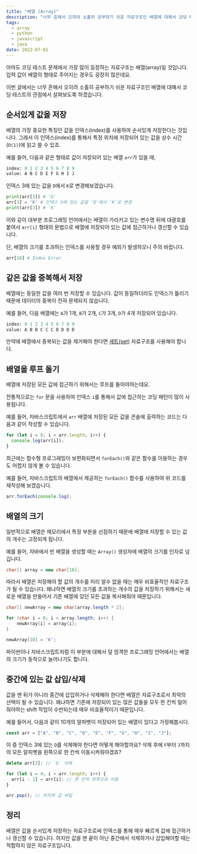 ```yaml
---
title: "배열 (Array)"
description: "너무 흔해서 오히려 소홀히 공부하기 쉬운 자료구조인 배열에 대해서 코딩 테스트의 관점에서 살펴보도록 하겠습니다"
tags:
  - array
  - python
  - javascript
  - java
date: 2022-07-01
---
```


아마도 코딩 테스트 문제에서 가장 많이 등장하는 자료구조는 배열(array)일 것입니다.
입력 값이 배열의 형태로 주어지는 경우도 굉장히 많은데요.

이번 글에서는 너무 흔해서 오히려 소홀히 공부하기 쉬운 자료구조인 배열에 대해서 코딩 테스트의 관점에서 살펴보도록 하겠습니다.

## 순서있게 값을 저장

배열의 가장 중요한 특징인 값을 인덱스(index)를 사용하여 순서있게 저장한다는 것입니다.
그래서 이 인덱스(index)를 통해서 특정 위치에 저장되어 있는 값을 상수 시간(`O(1)`)에 읽고 쓸 수 있죠.

예를 들어, 다음과 같은 형태로 값이 저장되어 있는 배열 `arr`가 있을 때,

```py
index: 0 1 2 3 4 5 6 7 8 9
value: A B C D E F G H I J
```

인덱스 3에 있는 값을 `D`에서 `K`로 변경해보겠습니다.

```py
print(arr[3]) # 'D'
arr[3] = 'K' # 인덱스 3에 있는 값을 'D'에서 'K'로 변경
print(arr[3]) # 'K'
```

이와 깉이 대부분 프로그래밍 언어에서는 배열이 가리키고 있는 변수명 뒤에 대괄호를 붙여서 `arr[i]` 형태의 문법으로 배열에 저장되어 있는 값에 접근하거나 갱신할 수 있습니다.

단, 배열의 크기를 초과하는 인덱스를 사용할 경우 예외가 발생하오니 주의 바랍니다.

```py
arr[10] # Index Error
```

## 같은 값을 중복해서 저장

배열에는 동일한 값을 여러 번 저장할 수 있습니다.
값이 동일하더라도 인덱스가 틀리기 때문에 데이터의 중복이 전혀 문제되지 않습니다.

예를 들어, 다음 배열에는 `A`가 1개, `B`가 2개, `C`가 3개, `D`가 4개 저장되어 있습니다.

```py
index: 0 1 2 3 4 5 6 7 8 9
value: A B B C C C D D D D
```

만약에 배열에서 중복되는 값을 제거해야 한다면 [세트(set)](/data-structures/set/) 자료구조를 사용해야 합니다.

## 배열을 루프 돌기

배열에 저장된 모든 값에 접근하기 위해서는 루프를 돌아야하는데요.

전통적으로는 `for` 문을 사용하여 인덱스 `i`를 통해서 값에 접근하는 코딩 패턴이 많이 사용됩니다.

예를 들어, 자바스크립트에서 `arr` 배열에 저장된 모든 값을 콘솔에 출력하는 코드는 다음과 같이 작성할 수 있습니다.

```js
for (let i = 0; i < arr.length; i++) {
  console.log(arr[i]);
}
```

최근에는 함수형 프로그래밍이 보편화되면서 `forEach()`와 같은 함수를 이용하는 경우도 어렵지 않게 볼 수 있습니다.

예를 들어, 자바스크립트의 배열에서 제공하는 `forEach()` 함수를 사용하여 위 코드를 재작성해 보겠습니다.

```js
arr.forEach(console.log);
```

## 배열의 크기

일반적으로 배열은 메모리에서 특정 부분을 선점하기 때문에 배열에 저장할 수 있는 값의 개수는 고정되게 됩니다.

예를 들어, 자바에서 빈 배열을 생성할 때는 `Array()` 생성자에 배열의 크기를 인자로 넘깁니다.

```java
char[] array = new char[10];
```

따라서 배열은 저장해야 할 값의 개수를 미리 알수 없을 때는 매우 비효율적인 자료구조가 될 수 있습니다.
왜냐하면 배열의 크기를 초과하는 개수의 값을 저장하기 위해서는 새로운 배열을 만들어서 기존 배열에 있던 모든 값을 복사해줘야 때문입니다.

```java
char[] newArray = new char[array.length * 2];

for (char i = 0; i < array.length; i++) {
    newArray[i] = array[i];
}

newArray[10] = 'K';
```

파이썬이나 자바스크립트처럼 이 부분에 대해서 덜 엄격한 프로그래밍 언어에서는 배열의 크기가 동적으로 늘어나기도 합니다.

## 중간에 있는 값 삽입/삭제

값을 맨 뒤가 아니라 중간에 삽입하거나 삭제해야 한다면 배열은 자료구조로서 최악의 선택이 될 수 있습니다.
왜냐하면 기존에 저장되어 있는 많은 값들을 모두 한 킨씩 밀어줘야하는 shift 작업이 수반되는데 매우 비효율적이기 때문입니다.

예를 들어서, 다음과 같이 10개의 알파벳이 저장되어 있는 배열이 있다고 가정해봅시다.

```js
const arr = ["A", "B", "C", "D", "E", "F", "G", "H", "I", "J"];
```

이 중 인덱스 3에 있는 `D`를 삭제해야 한다면 어떻게 해야할까요?
삭제 후에 `F`부터 `J`까지의 모든 알피벳을 왼쪽으로 한 칸씩 이동시켜줘야겠죠?

```js
delete arr[3]; // `D` 삭제

for (let i = 4; i < arr.length; i++) {
  arr[i - 1] = arr[i]; // 한 칸씩 왼쪽으로 이동
}

arr.pop(); // 마지막 값 버림
```

## 정리

배열은 값을 순서있게 저장하는 자료구조로써 인덱스를 통해 매우 빠르게 값에 접근하거나 갱신할 수 있습니다.
하지만 값을 맨 끝이 아닌 중간에서 삭제하거나 삽입해야할 때는 적합하지 않은 자료구조입니다.

